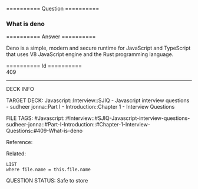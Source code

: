 ========== Question ==========  

### What is deno  

========== Answer ==========  

Deno is a simple, modern and secure runtime for JavaScript and TypeScript that uses V8 JavaScript engine and the Rust programming language.

========== Id ==========  
409

---

DECK INFO

TARGET DECK: Javascript::Interview::SJIQ - Javascript interview questions - sudheer jonna::Part I - Introduction::Chapter 1 - Interview Questions

FILE TAGS: #Javascript::#Interview::#SJIQ-Javascript-interview-questions-sudheer-jonna::#Part-I-Introduction::#Chapter-1-Interview-Questions::#409-What-is-deno

Reference:

Related:

```dataview
LIST
where file.name = this.file.name
```

QUESTION STATUS: Safe to store
